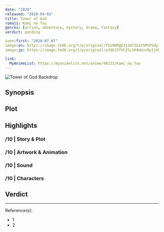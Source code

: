 ```yaml
---
date: "2020"
released: "2020-04-02"
title: Tower of God
romaji: Kami no Tou
genres: [action, adventure, mystery, drama, fantasy]
verdict: pending

seen:first: "2020-07-07"
image:en: https://image.tmdb.org/t/p/original/fUs9KMgEJj3wYJGa75MtPSdyJXk.jpg
image:jp: https://image.tmdb.org/t/p/original/aJdbJ37Vt2Sz1K4mUvvRp1jV5uW.jpg

link:
  MyAnimeList: https://myanimelist.net/anime/40221/Kami_no_Tou
---
```


![Tower of God Backdrop](https://image.tmdb.org/t/p/original/bkvkJyLqOk2ZbELDEukEAXEatrt.jpg)

## Synopsis

## Plot

## Highlights

### /10 | Story & Plot

### /10 | Artwork & Animation

### /10 | Sound

### /10 | Characters

## Verdict

<!-- SPOILERS -->

<!-- CLOSING -->

---
Reference(s):

- 1
- 2
